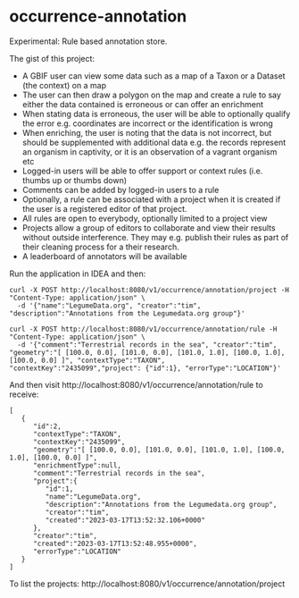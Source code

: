 # occurrence-annotation
Experimental: Rule based annotation store.

The gist of this project:

- A GBIF user can view some data such as a map of a Taxon or a Dataset (the context) on a map
- The user can then draw a polygon on the map and create a rule to say either the data contained is erroneous or can offer an enrichment
- When stating data is erroneous, the user will be able to optionally qualify the error e.g. coordinates are incorrect or the identification is wrong
- When enriching, the user is noting that the data is not incorrect, but should be supplemented with additional data e.g. the records represent an organism in captivity, or it is an observation of a vagrant organism etc
- Logged-in users will be able to offer support or context rules (i.e. thumbs up or thumbs down)
- Comments can be added by logged-in users to a rule
- Optionally, a rule can be associated with a project when it is created if the user is a registered editor of that project.
- All rules are open to everybody, optionally limited to a project view
- Projects allow a group of editors to collaborate and view their results without outside interference. They may e.g. publish their rules as part of their cleaning process for a their research.
- A leaderboard of annotators will be available

Run the application in IDEA and then:

```
curl -X POST http://localhost:8080/v1/occurrence/annotation/project -H "Content-Type: application/json" \
  -d '{"name":"LegumeData.org", "creator":"tim", "description":"Annotations from the Legumedata.org group"}'

curl -X POST http://localhost:8080/v1/occurrence/annotation/rule -H "Content-Type: application/json" \
  -d '{"comment":"Terrestrial records in the sea", "creator":"tim", "geometry":"[ [100.0, 0.0], [101.0, 0.0], [101.0, 1.0], [100.0, 1.0], [100.0, 0.0] ]", "contextType":"TAXON", "contextKey":"2435099","project": {"id":1}, "errorType":"LOCATION"}'
```

And then visit http://localhost:8080/v1/occurrence/annotation/rule to receive: 

``` 
[
   {
      "id":2,
      "contextType":"TAXON",
      "contextKey":"2435099",
      "geometry":"[ [100.0, 0.0], [101.0, 0.0], [101.0, 1.0], [100.0, 1.0], [100.0, 0.0] ]",
      "enrichmentType":null,
      "comment":"Terrestrial records in the sea",
      "project":{
         "id":1,
         "name":"LegumeData.org",
         "description":"Annotations from the Legumedata.org group",
         "creator":"tim",
         "created":"2023-03-17T13:52:32.106+0000"
      },
      "creator":"tim",
      "created":"2023-03-17T13:52:48.955+0000",
      "errorType":"LOCATION"
   }
]
```

To list the projects: http://localhost:8080/v1/occurrence/annotation/project 
